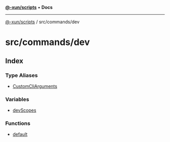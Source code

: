 [**@-xun/scripts**](../../../README.md) • **Docs**

***

[@-xun/scripts](../../../README.md) / src/commands/dev

# src/commands/dev

## Index

### Type Aliases

- [CustomCliArguments](type-aliases/CustomCliArguments.md)

### Variables

- [devScopes](variables/devScopes.md)

### Functions

- [default](functions/default.md)
